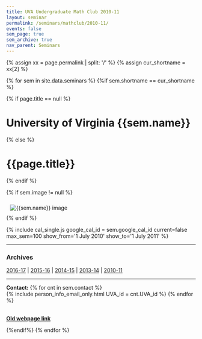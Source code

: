 ```yaml
---
title: UVA Undergraduate Math Club 2010-11
layout: seminar
permalink: /seminars/mathclub/2010-11/
events: false
sem_page: true
sem_archive: true
nav_parent: Seminars
---
```


{% assign xx = page.permalink | split: '/' %}
{% assign cur_shortname = xx[2] %}

{% for sem in site.data.seminars %}
{%if sem.shortname == cur_shortname %}

{% if page.title == null %}
  <h1 class="mt-2 mb-4">University of Virginia {{sem.name}}</h1>
{% else %}
  <h1 class="mt-2 mb-4">{{page.title}}</h1>
{% endif %}

{% if sem.image != null %}
  <div class="row">
    <div class="col-md-3">
      <img src="{{ sem.image | replace: '__SITE_URL__', site.url }}" style="max-width:100%;max-height:400px;height:auto;width:auto;padding:10px" alt="{{sem.name}} image" title="{{sem.name}} image"/>
    </div>
  </div>
{% endif %}

{% include cal_single.js google_cal_id = sem.google_cal_id current=false max_sem=100
show_from='1 July 2010'
show_to='1 July 2011' %}

<hr>
<h3 class="mb-3">Archives</h3>

<p><a href="/seminars/mathclub/2016-17/">2016-17</a> |
<a href="/seminars/mathclub/2015-16/">2015-16</a> |
<a href="/seminars/mathclub/2014-15/">2014-15</a> |
<a href="/seminars/mathclub/2013-14/">2013-14</a> |
<a href="/seminars/mathclub/2010-11/">2010-11</a></p>

---

**Contact:** {% for cnt in sem.contact %}<br />{% include person_info_email_only.html UVA_id = cnt.UVA_id %} {% endfor %}

<br>**[Old webpage link]({{sem.webpage}})**

{%endif%}
{% endfor %}
